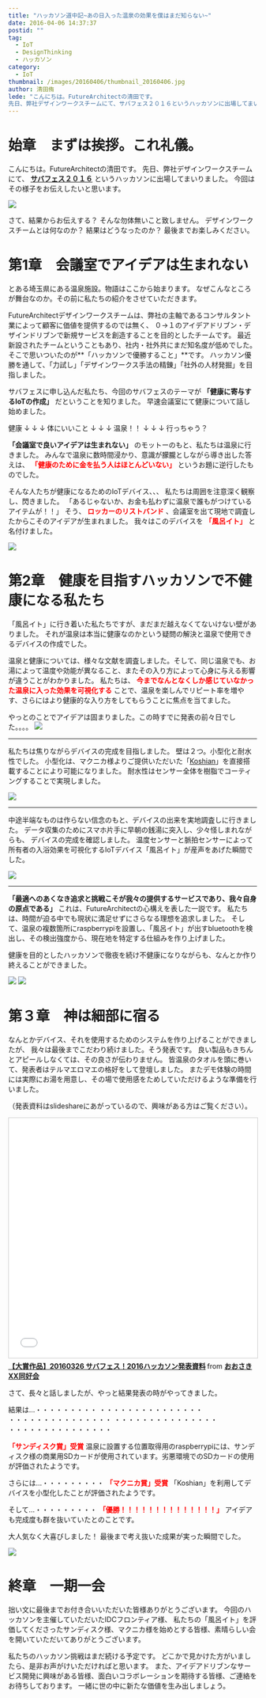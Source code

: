 ```yaml
---
title: "ハッカソン道中記~あの日入った温泉の効果を僕はまだ知らない~"
date: 2016-04-06 14:37:37
postid: ""
tag:
  - IoT
  - DesignThinking
  - ハッカソン
category:
  - IoT
thumbnail: /images/20160406/thumbnail_20160406.jpg
author: 清田侑
lede: "こんにちは。FutureArchitectの清田です。
先日、弊社デザインワークスチームにて、サバフェス２０１６というハッカソンに出場してまいりました。"
---
```

# 始章　まずは挨拶。これ礼儀。

こんにちは。FutureArchitectの清田です。
先日、弊社デザインワークスチームにて、 **[サバフェス２０１６](http://2016.serverfesta.info/)** というハッカソンに出場してまいりました。
今回はその様子をお伝えしたいと思います。

<!-- more -->

<img src="/images/20160406/photo_20160406_01.png" class="img-small-size" loading="lazy">

さて、結果からお伝えする？ そんな勿体無いこと致しません。
デザインワークスチームとは何なのか？ 結果はどうなったのか？
最後までお楽しみください。

# 第1章　会議室でアイデアは生まれない

とある埼玉県にある温泉施設。物語はここから始まります。
なぜこんなところが舞台なのか。その前に私たちの紹介をさせていただきます。

FutureArchitectデザインワークスチームは、弊社の主軸であるコンサルタント業によって顧客に価値を提供するのでは無く、
０→１のアイデアドリブン・デザインドリブンで新規サービスを創造することを目的としたチームです。
最近新設されたチームということもあり、社内・社外共にまだ知名度が低めでした。
そこで思いついたのが**「ハッカソンで優勝すること」**です。
ハッカソン優勝を通して、「力試し」「デザインワークス手法の精錬」「社外の人材発掘」を目指しました。

サバフェスに申し込んだ私たち、今回のサバフェスのテーマが **「健康に寄与するIoTの作成」** だということを知りました。
早速会議室にて健康について話し始めました。

健康
↓
↓
↓
体にいいこと
↓
↓
↓
温泉！！
↓
↓
↓
行っちゃう？

**「会議室で良いアイデアは生まれない」** のモットーのもと、私たちは温泉に行きました。
みんなで温泉に数時間浸かり、意識が朦朧としながら導き出した答えは、
**<Font color="red">「健康のために金を払う人はほとんどいない」</font>** というお題に逆行したものでした。

そんな人たちが健康になるためのIoTデバイス、、、
私たちは周囲を注意深く観察し、閃きました。
「あるじゃないか、お金も払わずに温泉で誰もがつけているアイテムが！！」
そう、 **<Font color="red">ロッカーのリストバンド</font>** 、会議室を出て現地で調査したからこそのアイデアが生まれました。
我々はこのデバイスを **<Font color="red">「風呂イト」</font>** と名付けました。

<img src="/images/20160406/photo_20160406_02.jpeg" loading="lazy">

# 第2章　健康を目指すハッカソンで不健康になる私たち

「風呂イト」に行き着いた私たちですが、まだまだ越えなくてないけない壁がありました。
それが温泉は本当に健康なのかという疑問の解決と温泉で使用できるデバイスの作成でした。

温泉と健康については、様々な文献を調査しました。そして、同じ温泉でも、お湯によって温度や効能が異なること、またその入り方によって心身に与える影響が違うことがわかりました。
私たちは、 **<Font color="red">今までなんとなくしか感じていなかった温泉に入った効果を可視化する</font>** ことで、温泉を楽しんでリピート率を増やす、さらにはより健康的な入り方をしてもらうことに焦点を当てました。

やっとのことでアイデアは固まりました。この時すでに発表の前々日でした。。。。
<img src="/images/20160406/photo_20160406_03.jpeg" loading="lazy">

---

私たちは焦りながらデバイスの完成を目指しました。
壁は２つ。小型化と耐水性でした。
小型化は、マクニカ様よりご提供いただいた「[Koshian](http://www.m-pression.com/ja/solutions/boards/koshian)」を直接搭載することにより可能になりました。
耐水性はセンサー全体を樹脂でコーティングすることで実現しました。

<img src="/images/20160406/photo_20160406_04.jpeg" loading="lazy">

---

中途半端なものは作らない信念のもと、デバイスの出来を実地調査しに行きました。
データ収集のためにスマホ片手に早朝の銭湯に突入し、少々怪しまれながらも、
デバイスの完成を確認しました。
温度センサーと脈拍センサーによって所有者の入浴効果を可視化するIoTデバイス「風呂イト」が産声をあげた瞬間でした。

<img src="/images/20160406/photo_20160406_05.jpeg" loading="lazy">

---

**「最適へのあくなき追求と挑戦こそが我々の提供するサービスであり、我々自身の原点である」**
これは、FutureArchitectの心構えを表した一説です。
私たちは、時間が迫る中でも現状に満足せずにさらなる理想を追求しました。
そして、温泉の複数箇所にraspberrypiを設置し、「風呂イト」が出すbluetoothを検出し、その検出強度から、現在地を特定する仕組みを作り上げました。

健康を目的としたハッカソンで徹夜を続け不健康になりながらも、なんとか作り終えることができました。

<img src="/images/20160406/photo_20160406_06.png" class="img-small-size" loading="lazy">
<img src="/images/20160406/photo_20160406_07.jpeg" class="img-small-size" loading="lazy">

# 第３章　神は細部に宿る

なんとかデバイス、それを使用するためのシステムを作り上げることができましたが、
我々は最後までこだわり続けました。そう発表です。
良い製品もきちんとアピールしなくては、その良さが伝わりません。
皆温泉のタオルを頭に巻いて、発表者はテルマエロマエの格好をして登壇しました。
またデモ体験の時間には実際にお湯を用意し、その場で使用感をためしていただけるような準備を行いました。

（発表資料はslideshareにあがっているので、興味がある方はご覧ください）。

<iframe src="//www.slideshare.net/slideshow/embed_code/key/2KQT2RgankZykW" width="595" height="485" frameborder="0" marginwidth="0" marginheight="0" scrolling="no" style="border:1px solid #CCC; border-width:1px; margin-bottom:5px; max-width: 100%;" allowfullscreen> </iframe> <div style="margin-bottom:5px"> <strong> <a href="//www.slideshare.net/OsakiXXDoukoukai/20160326-2016" title="【大賞作品】20160326 サバフェス！2016ハッカソン発表資料" target="_blank">【大賞作品】20160326 サバフェス！2016ハッカソン発表資料</a> </strong> from <strong><a target="_blank" href="//www.slideshare.net/OsakiXXDoukoukai">おおさきXX同好会</a></strong> </div>

さて、長々と話しましたが、やっと結果発表の時がやってきました。
<br>

結果は…・・・・・・・・・
・・・・・・・・・・・・・・・
・・・・・・・・・・・・・・・
・・・・・・・・・・・・・・・
・・・・・・・・・・・・・・・
<br>

<Font color="red">**「サンディスク賞」受賞**</font>
温泉に設置する位置取得用のraspberrypiには、サンディスク様の商業用SDカードが使用されています。劣悪環境でのSDカードの使用が評価されたようです。
<br>

さらには…・・・・・・・・・
<Font color="red">**「マクニカ賞」受賞**</font>
「Koshian」を利用してデバイスを小型化したことが評価されたようです。
<br>

そして…・・・・・・・・・
<Font color="red">**「優勝！！！！！！！！！！！！！！」**</font>
アイデアも完成度も群を抜いていたとのことです。
<br>

大人気なく大喜びしました！
最後まで考え抜いた成果が実った瞬間でした。

<img src="/images/20160406/photo_20160406_09.jpeg" loading="lazy">

# 終章　一期一会

拙い文に最後までお付き合いいただいた皆様ありがとうございます。
今回のハッカソンを主催していただいたIDCフロンティア様、
私たちの「風呂イト」を評価してくださったサンディスク様、マクニカ様を始めとする皆様、素晴らしい会を開いていただいてありがとうございます。

私たちのハッカソン挑戦はまだ続ける予定です。
どこかで見かけた方がいましたら、是非お声がけいただければと思います。
また、アイデアドリブンなサービス開発に興味がある皆様、面白いコラボレーションを期待する皆様、ご連絡をお待ちしております。
一緒に世の中に新たな価値を生み出しましょう。
